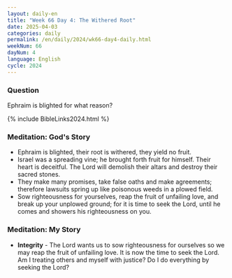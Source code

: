 ```yaml
---
layout: daily-en
title: "Week 66 Day 4: The Withered Root"
date: 2025-04-03
categories: daily
permalink: /en/daily/2024/wk66-day4-daily.html
weekNum: 66
dayNum: 4
language: English
cycle: 2024
---
```

### Question     
Ephraim is blighted for what reason?

{% include BibleLinks2024.html %} 

### Meditation: God's Story   
+ Ephraim is blighted, their root is withered, they yield no fruit. 
+ Israel was a spreading vine; he brought forth fruit for himself. Their heart is deceitful. The Lord will demolish their altars and destroy their sacred stones. 
+ They make many promises, take false oaths and make agreements; therefore lawsuits spring up like poisonous weeds in a plowed field. 
+ Sow righteousness for yourselves, reap the fruit of unfailing love, and break up your unplowed ground; for it is time to seek the Lord, until he comes and showers his righteousness on you. 
### Meditation: My Story   
+ **Integrity** - The Lord wants us to sow righteousness for ourselves so we may reap the fruit of unfailing love. It is now the time to seek the Lord. Am I treating others and myself with justice? Do I do everything by seeking the Lord? 
